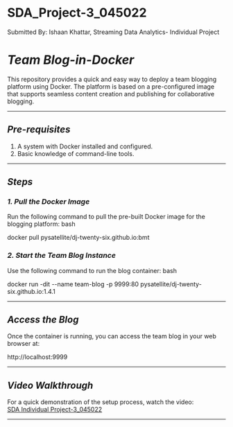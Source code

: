 # SDA_Project-3_045022
Submitted By: Ishaan Khattar, Streaming Data Analytics- Individual Project 


# *Team Blog-in-Docker*

This repository provides a quick and easy way to deploy a team blogging platform using Docker. The platform is based on a pre-configured image that supports seamless content creation and publishing for collaborative blogging.

---

## *Pre-requisites*
1. A system with Docker installed and configured.
2. Basic knowledge of command-line tools.

---

## *Steps*

### *1. Pull the Docker Image*

Run the following command to pull the pre-built Docker image for the blogging platform:
bash

docker pull pysatellite/dj-twenty-six.github.io:bmt


### *2. Start the Team Blog Instance*

Use the following command to run the blog container:
bash

docker run -dit --name team-blog -p 9999:80 pysatellite/dj-twenty-six.github.io:1.4.1


---

## *Access the Blog*

Once the container is running, you can access the team blog in your web browser at:

http://localhost:9999


---

## *Video Walkthrough*

For a quick demonstration of the setup process, watch the video:  
[SDA Individual Project-3_045022](#)

---
